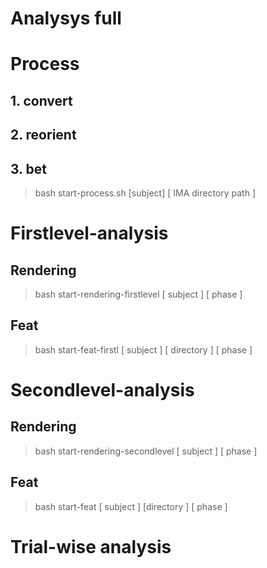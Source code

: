 # Analysys full


# Process
## 1. convert
## 2. reorient
## 3. bet
> bash start-process.sh [subject] [ IMA directory path ]

# Firstlevel-analysis
## Rendering
> bash start-rendering-firstlevel [ subject ] [ phase ] 
## Feat
> bash start-feat-firstl [ subject ] [ directory ] [ phase ]

# Secondlevel-analysis
## Rendering
> bash start-rendering-secondlevel [ subject ]  [ phase ]
## Feat
> bash start-feat [ subject  ] [directory ] [ phase ]


# Trial-wise analysis
##
